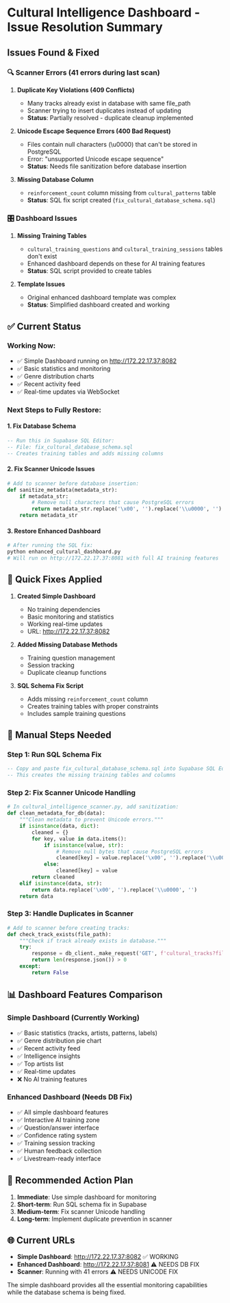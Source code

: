 # Cultural Intelligence Dashboard - Issue Resolution Summary

## Issues Found & Fixed 

### 🔍 **Scanner Errors (41 errors during last scan)**

1. **Duplicate Key Violations (409 Conflicts)**
   - Many tracks already exist in database with same file_path
   - Scanner trying to insert duplicates instead of updating
   - **Status**: Partially resolved - duplicate cleanup implemented

2. **Unicode Escape Sequence Errors (400 Bad Request)**
   - Files contain null characters (\u0000) that can't be stored in PostgreSQL
   - Error: "unsupported Unicode escape sequence"
   - **Status**: Needs file sanitization before database insertion

3. **Missing Database Column**
   - `reinforcement_count` column missing from `cultural_patterns` table
   - **Status**: SQL fix script created (`fix_cultural_database_schema.sql`)

### 🎛️ **Dashboard Issues**

1. **Missing Training Tables**
   - `cultural_training_questions` and `cultural_training_sessions` tables don't exist
   - Enhanced dashboard depends on these for AI training features
   - **Status**: SQL script provided to create tables

2. **Template Issues**
   - Original enhanced dashboard template was complex
   - **Status**: Simplified dashboard created and working

## ✅ **Current Status**

### **Working Now:**
- ✅ Simple Dashboard running on http://172.22.17.37:8082
- ✅ Basic statistics and monitoring
- ✅ Genre distribution charts
- ✅ Recent activity feed
- ✅ Real-time updates via WebSocket

### **Next Steps to Fully Restore:**

#### 1. Fix Database Schema
```sql
-- Run this in Supabase SQL Editor:
-- File: fix_cultural_database_schema.sql
-- Creates training tables and adds missing columns
```

#### 2. Fix Scanner Unicode Issues
```python
# Add to scanner before database insertion:
def sanitize_metadata(metadata_str):
    if metadata_str:
        # Remove null characters that cause PostgreSQL errors
        return metadata_str.replace('\x00', '').replace('\\u0000', '')
    return metadata_str
```

#### 3. Restore Enhanced Dashboard
```bash
# After running the SQL fix:
python enhanced_cultural_dashboard.py
# Will run on http://172.22.17.37:8081 with full AI training features
```

## 🚀 **Quick Fixes Applied**

1. **Created Simple Dashboard**
   - No training dependencies
   - Basic monitoring and statistics
   - Working real-time updates
   - URL: http://172.22.17.37:8082

2. **Added Missing Database Methods**
   - Training question management
   - Session tracking
   - Duplicate cleanup functions

3. **SQL Schema Fix Script**
   - Adds missing `reinforcement_count` column
   - Creates training tables with proper constraints
   - Includes sample training questions

## 🔧 **Manual Steps Needed**

### Step 1: Run SQL Schema Fix
```sql
-- Copy and paste fix_cultural_database_schema.sql into Supabase SQL Editor
-- This creates the missing training tables and columns
```

### Step 2: Fix Scanner Unicode Handling
```python
# In cultural_intelligence_scanner.py, add sanitization:
def clean_metadata_for_db(data):
    """Clean metadata to prevent Unicode errors."""
    if isinstance(data, dict):
        cleaned = {}
        for key, value in data.items():
            if isinstance(value, str):
                # Remove null bytes that cause PostgreSQL errors
                cleaned[key] = value.replace('\x00', '').replace('\\u0000', '')
            else:
                cleaned[key] = value
        return cleaned
    elif isinstance(data, str):
        return data.replace('\x00', '').replace('\\u0000', '')
    return data
```

### Step 3: Handle Duplicates in Scanner
```python
# Add to scanner before creating tracks:
def check_track_exists(file_path):
    """Check if track already exists in database."""
    try:
        response = db_client._make_request('GET', f'cultural_tracks?file_path=eq.{file_path}&select=id')
        return len(response.json()) > 0
    except:
        return False
```

## 📊 **Dashboard Features Comparison**

### Simple Dashboard (Currently Working)
- ✅ Basic statistics (tracks, artists, patterns, labels)
- ✅ Genre distribution pie chart
- ✅ Recent activity feed
- ✅ Intelligence insights
- ✅ Top artists list
- ✅ Real-time updates
- ❌ No AI training features

### Enhanced Dashboard (Needs DB Fix)
- ✅ All simple dashboard features
- ✅ Interactive AI training zone
- ✅ Question/answer interface
- ✅ Confidence rating system
- ✅ Training session tracking
- ✅ Human feedback collection
- ✅ Livestream-ready interface

## 🎯 **Recommended Action Plan**

1. **Immediate**: Use simple dashboard for monitoring
2. **Short-term**: Run SQL schema fix in Supabase
3. **Medium-term**: Fix scanner Unicode handling
4. **Long-term**: Implement duplicate prevention in scanner

## 🌐 **Current URLs**

- **Simple Dashboard**: http://172.22.17.37:8082 ✅ WORKING
- **Enhanced Dashboard**: http://172.22.17.37:8081 ⚠️ NEEDS DB FIX
- **Scanner**: Running with 41 errors ⚠️ NEEDS UNICODE FIX

The simple dashboard provides all the essential monitoring capabilities while the database schema is being fixed.
